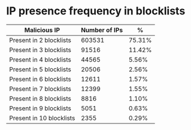 # IP presence frequency in blocklists
| Malicious IP | Number of IPs | % |
|----|----|----|
| Present in 2 blocklists | 603531 | 75.31% |
| Present in 3 blocklists | 91516 | 11.42% |
| Present in 4 blocklists | 44565 | 5.56% |
| Present in 5 blocklists | 20506 | 2.56% |
| Present in 6 blocklists | 12611 | 1.57% |
| Present in 7 blocklists | 12399 | 1.55% |
| Present in 8 blocklists | 8816 | 1.10% |
| Present in 9 blocklists | 5051 | 0.63% |
| Present in 10 blocklists | 2355 | 0.29% |
